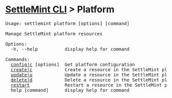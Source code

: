 <h1 id="home"><a href="../settlemint.md">SettleMint CLI</a> > Platform</h1>

<pre>Usage: settlemint platform [options] [command]

Manage SettleMint platform resources

Options:
  -h, --help          display help for command

Commands:
  <a href="./platform/config.md">config|c</a> [options]  Get platform configuration
  <a href="./platform/create.md">create|c</a>            Create a resource in the SettleMint platform
  <a href="./platform/update.md">update|u</a>            Update a resource in the SettleMint platform
  <a href="./platform/delete.md">delete|d</a>            Delete a resource in the SettleMint platform
  <a href="./platform/restart.md">restart</a>             Restart a resource in the SettleMint platform
  help [command]      display help for command
</pre>

